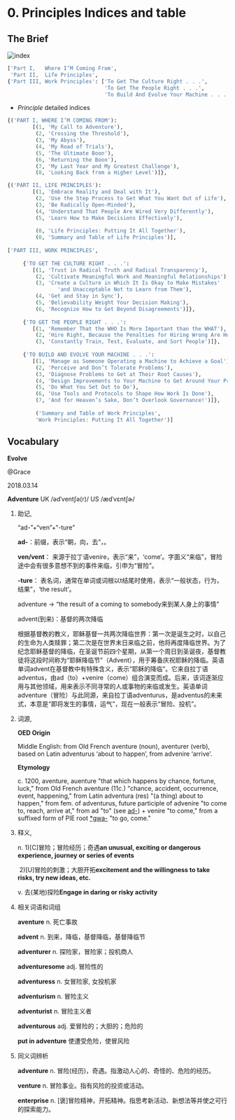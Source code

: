 # 0. Principles Indices and table



## The Brief

![index](https://ws2.sinaimg.cn/large/006tNc79gy1fpbn663nc2j31kw0yr77w.jpg)

```python
['Part I,   Where I’M Coming From',
 'Part II,  Life Principles',
{'Part III, Work Principles': ['To Get The Culture Right . . .',
							   'To Get The People Right . . .',
							   'To Build And Evolve Your Machine . . .']}]
```


- *Principle* detailed indices
```python
{('PART I, WHERE I’M COMING FROM'):
        [(1, 'My Call to Adventure'),
         (2, 'Crossing the Threshold'),
         (3, 'My Abyss'),
         (4, 'My Road of Trials'),
         (5, 'The Ultimate Boon'),
         (6, 'Returning the Boon'),
         (7, 'My Last Year and My Greatest Challenge'),
         (8, 'Looking Back from a Higher Level')]},

{('PART II, LIFE PRINCIPLES'):
        [(1, 'Embrace Reality and Deal with It'),
         (2, 'Use the Step Process to Get What You Want Out of Life'),
         (3, 'Be Radically Open-Minded'),
         (4, 'Understand That People Are Wired Very Differently'),
         (5, 'Learn How to Make Decisions Effectively'),
         
         (0, 'Life Principles: Putting It All Together'),
         (0, 'Summary and Table of Life Principles')],
 
['PART III, WORK PRINCIPLES',
 
     {'TO GET THE CULTURE RIGHT . . .':
        [(1, 'Trust in Radical Truth and Radical Transparency'),
         (2, 'Cultivate Meaningful Work and Meaningful Relationships'),
         (3, 'Create a Culture in Which It Is Okay to Make Mistakes' 
                'and Unacceptable Not to Learn from Them'),
         (4, 'Get and Stay in Sync'),
         (5, 'Believability Weight Your Decision Making'),
         (6, 'Recognize How to Get Beyond Disagreements')]},
 
     {'TO GET THE PEOPLE RIGHT . . .':
        [(1, 'Remember That the WHO Is More Important than the WHAT'),
         (2, 'Hire Right, Because the Penalties for Hiring Wrong Are Huge'),
         (3, 'Constantly Train, Test, Evaluate, and Sort People')]},
 
     {'TO BUILD AND EVOLVE YOUR MACHINE . . .':
        [(1, 'Manage as Someone Operating a Machine to Achieve a Goal'),
         (2, 'Perceive and Don’t Tolerate Problems'),
         (3, 'Diagnose Problems to Get at Their Root Causes'),
         (4, 'Design Improvements to Your Machine to Get Around Your Problems'),
         (5, 'Do What You Set Out to Do'),
         (6, 'Use Tools and Protocols to Shape How Work Is Done'),
         (7, 'And for Heaven’s Sake, Don’t Overlook Governance!')]},
 
         ('Summary and Table of Work Principles',
         'Work Principles: Putting It All Together')]

```



## Vocabulary

**Evolve**



@Grace

2018.03.14

**Adventure** UK /ədˈventʃə(r)/ US /ædˈvɛntʃɚ/

1. 助记,

   “ad-”+“ven”+“-ture”

   **ad-**：前缀，表示“朝，向，去”，。

   **ven/vent**： 来源于拉丁语venire，表示“来”，‘come’。字面义“来临”，冒险途中会有很多意想不到的事件来临，引申为“冒险”。

   **-ture**： 表名词，通常在单词或词根以t结尾时使用，表示“一般状态，行为，结果”，‘the result’。

   adventure → “the result of a coming to somebody来到某人身上的事情”

   advent(到来)：基督的两次降临

   根据基督教的教义，耶稣基督一共两次降临世界：第一次是诞生之时，以自己的生命为人类赎罪；第二次是在世界末日来临之前，他将再度降临世界。为了纪念耶稣基督的降临，在圣诞节前四个星期，从第一个周日到圣诞夜，基督教徒将这段时间称为“耶稣降临节”（Advent），用于筹备庆祝耶稣的降临。英语单词advent在基督教中有特殊含义，表示“耶稣的降临”。它来自拉丁语adventus，由ad（to）+venire（come）组合演变而成。后来，该词逐渐应用与其他领域，用来表示不同寻常的人或事物的来临或发生。英语单词adventure（冒险）与此同源，来自拉丁语adventurus，是adventus的未来式，本意是“即将发生的事情，运气”，现在一般表示“冒险、投机”。

2. 词源,

   **OED Origin**

   Middle English: from Old French aventure (noun), aventurer (verb), based on Latin adventurus ‘about to happen’, from advenire ‘arrive’.

   **Etymology**

   c. 1200, aventure, auenture "that which happens by chance, fortune, luck," from Old French aventure (11c.) "chance, accident, occurrence, event, happening," from Latin adventura (res) "(a thing) about to happen," from fem. of adventurus, future participle of advenire "to come to, reach, arrive at," from ad "to" (see [ad-](https://www.etymonline.com/word/ad-?ref=etymonline_crossreference)) + venire "to come," from a suffixed form of PIE root [*gwa-](https://www.etymonline.com/word/*gwa-?ref=etymonline_crossreference) "to go, come."

3. 释义,

   n. 1)[C]冒险；冒险经历；奇遇**an unusual, exciting or dangerous experience, journey or series of events**

   ​    2)[U]冒险的刺激；大胆开拓**excitement and the willingness to take risks, try new ideas, etc.**

   v. 去(某地)探险**Engage in daring or risky activity**

4. 相关词语和词组

   **aventure** n. 死亡事故

   **advent** n. 到来，降临，基督降临，基督降临节

   **adventurer** n. 探险家，冒险家；投机商人

   **adventuresome** adj. 冒险性的

   **adventuress** n. 女冒险家, 女投机家

   **adventurism** n. 冒险主义

   **adventurist** n. 冒险主义者

   **adventurous** adj. 爱冒险的；大胆的；危险的

   **put in adventure** 使遭受危险，使冒风险

5. 同义词辨析

   **adventure** n. 冒险(经历)，奇遇。指激动人心的、奇怪的、危险的经历。

   **venture** n. 冒险事业。指有风险的投资或活动。

   **enterprise** n.  [褒]冒险精神，开拓精神。指思考新活动、新想法等并使之可行的探索能力。

